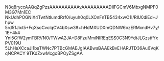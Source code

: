 N3q8ryccAAQqZgPzsAAAAAAAAAAvAAAAAAAAADIlFGCmV6MbxgNMPF0M3G7Mn1EC
NkUdhPOGNiX4TwtNtlumdRrf0/uyuh0q0LXOnFnTB5434xwO1I/RIU0diEd+Jhpw
5rd51Jixt5+FqXsoCvolqCV4bXsw38+hHdMXUDXmQDNW6ozERMxndHv7y/1E+4k4
Yni5GfW2ymTBRVNO/TWwA2JA+D8FzuMmiNlREqESS0C3N9YdtJLGzstfYxPV019U
5LhHaXCcaJl1baTWNc7PTBcGMAEJgIAABwsBAAEkBvEHARJTD36Au6VqKqNCPACY
9TKdZxwMcgoBPOyZSgAA
